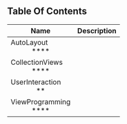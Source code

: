 ## Table Of Contents

| Name                                      | Description |
|-------------------------------------------|-------------|
| AutoLayout<br/><center>****</center>      |             |
| CollectionViews<br/><center>****</center> |             |
| UserInteraction<br/><center>**</center>   |             |
| ViewProgramming<br/><center>****</center> |             |
